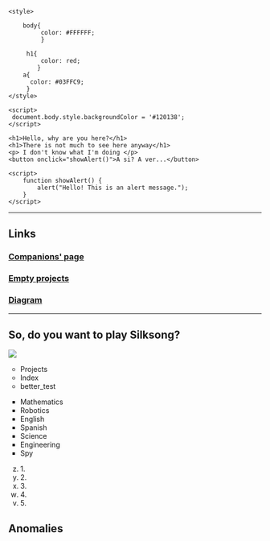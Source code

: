 <!DOCTYPE html>

<html lang="en">
<head>
    <meta charset="UTF-8">
    <meta name="viewport" content="width=device-width, initial-scale=3.0">
    <title>Better Project</title>
	    <link rel="icon" href=
"file:///C:/Users/jfernandez14/Downloads/OIP.webp" 
          type="image/x-icon">

	<style>
		 
		body{
		     color: #FFFFFF;
		     }
		 
		 h1{
		     color: red;
		    }
		a{
		  color: #03FFC9;
		 }
	</style>
	

</head>
<body>

	<script>
	 document.body.style.backgroundColor = '#120138';
	</script>

    <h1>Hello, why are you here?</h1>
	<h1>There is not much to see here anyway</h1>
	<p> I don't know what I'm doing </p>
    <button onclick="showAlert()">A si? A ver...</button>

    <script>
        function showAlert() {
            alert("Hello! This is an alert message.");
        }
    </script>

<!-- Hello, I-m a comment -->

<hr>

<h2><b> Links </b></h2>

 <h3>
<a href="[https://nkg2056.github.io/Javascript/Index.html](https://github.com/NKG2056/nkg2056.github.io/blob/main/index.html)"> Companions' page </a> 
 </h3>
 <h3>
<a href="names_class.html"> Empty projects </a> 
 </h3>
 
 <h3>
 <a href="file:///C:/Users/jfernandez14/Downloads/diagram_jf.drawio.html"> Diagram </a>
 </h3>
 
 <hr>

 <h2> So, do you want to play Silksong? </h2>
 <img src="C:\Users\jfernandez14\Downloads\hq2.jpg">
 
  <ul type="circle">
	<li>  Projects </li>
	 <li> Index </li>
	 <li> better_test </li>
 </ul>
 
 <ul type="square">
	<li>  Mathematics </li>
	 <li> Robotics </li>
	 <li> English </li>
	 <li> Spanish </li>
	 <li> Science </li> 
	 <li> Engineering </li>
	 <li> Spy </li>
 </ul>
<ol type="a" start="26" reversed>
	<li> 1. </li>
	<li> 2. </li>
	<li> 3. </li>
	<li> 4. </li>
	<li> 5. </li>
</ol>

<h2> Anomalies </h2>



</body>
</html>
